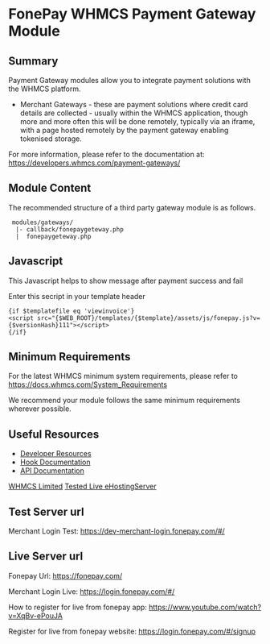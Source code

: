 # FonePay WHMCS Payment Gateway Module

## Summary

Payment Gateway modules allow you to integrate payment solutions with the WHMCS
platform.

- Merchant Gateways - these are payment solutions where credit card details
  are collected - usually within the WHMCS application, though more and more
  often this will be done remotely, typically via an iframe, with a page hosted
  remotely by the payment gateway enabling tokenised storage.

For more information, please refer to the documentation at:
https://developers.whmcs.com/payment-gateways/

## Module Content

The recommended structure of a third party gateway module is as follows.

```
 modules/gateways/
  |- callback/fonepaygeteway.php
  |  fonepaygeteway.php
```

## Javascript

This Javascript helps to show message after payment success and fail

Enter this secript in your template header

```
{if $templatefile eq 'viewinvoice'}
<script src="{$WEB_ROOT}/templates/{$template}/assets/js/fonepay.js?v={$versionHash}111"></script>
{/if}
```

## Minimum Requirements

For the latest WHMCS minimum system requirements, please refer to
https://docs.whmcs.com/System_Requirements

We recommend your module follows the same minimum requirements wherever
possible.

## Useful Resources

- [Developer Resources](https://developers.whmcs.com/)
- [Hook Documentation](https://developers.whmcs.com/hooks/)
- [API Documentation](https://developers.whmcs.com/api/)

[WHMCS Limited](https://www.whmcs.com)
[Tested Live eHostingServer](https://www.ehostingserver.com)

## Test Server url

Merchant Login Test: https://dev-merchant-login.fonepay.com/#/

## Live Server url

Fonepay Url: https://fonepay.com/

Merchant Login Live: https://login.fonepay.com/#/

How to register for live from fonepay app: https://www.youtube.com/watch?v=XqBv-ePouJA

Register for live from fonepay website: https://login.fonepay.com/#/signup
